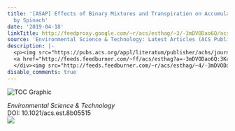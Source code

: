 ```yaml
---
title: '[ASAP] Effects of Binary Mixtures and Transpiration on Accumulation of Pharmaceuticals
  by Spinach'
date: '2019-04-18'
linkTitle: http://feedproxy.google.com/~r/acs/esthag/~3/-3mDVODao6Q/acs.est.8b05515
source: 'Environmental Science & Technology: Latest Articles (ACS Publications)'
description: |-
  <p><img src="https://pubs.acs.org/appl/literatum/publisher/achs/journals/content/esthag/0/esthag.ahead-of-print/acs.est.8b05515/20190418/images/medium/es-2018-05515d_0008.gif" alt="TOC Graphic"/></p><div><cite>Environmental Science & Technology</cite></div><div>DOI: 10.1021/acs.est.8b05515</div><div class="feedflare">
  <a href="http://feeds.feedburner.com/~ff/acs/esthag?a=-3mDVODao6Q:3KcTG1VTzY0:yIl2AUoC8zA"><img src="http://feeds.feedburner.com/~ff/acs/esthag?d=yIl2AUoC8zA" border="0"></img></a>
  </div><img src="http://feeds.feedburner.com/~r/acs/esthag/~4/-3mDVODao6Q" height="1" width="1" ...
disable_comments: true
---
```

<p><img src="https://pubs.acs.org/appl/literatum/publisher/achs/journals/content/esthag/0/esthag.ahead-of-print/acs.est.8b05515/20190418/images/medium/es-2018-05515d_0008.gif" alt="TOC Graphic"/></p><div><cite>Environmental Science & Technology</cite></div><div>DOI: 10.1021/acs.est.8b05515</div><div class="feedflare">
<a href="http://feeds.feedburner.com/~ff/acs/esthag?a=-3mDVODao6Q:3KcTG1VTzY0:yIl2AUoC8zA"><img src="http://feeds.feedburner.com/~ff/acs/esthag?d=yIl2AUoC8zA" border="0"></img></a>
</div><img src="http://feeds.feedburner.com/~r/acs/esthag/~4/-3mDVODao6Q" height="1" width="1" ...